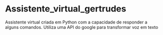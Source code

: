 # Assistente_virtual_gertrudes
Assistente virtual criada em Python com a capacidade de responder a alguns comandos. Utiliza uma API do google  para transformar voz em texto
